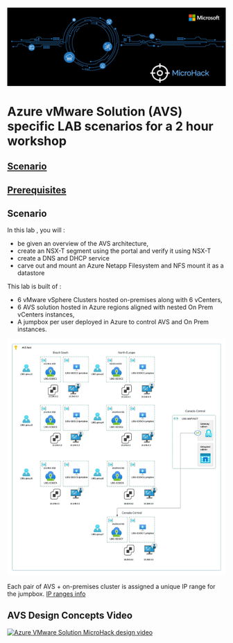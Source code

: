 ![AVS MicroHack](/Images/schema/AVSMicroHackPic.png)

# Azure vMware Solution (AVS) specific LAB scenarios for a 2 hour workshop

## [Scenario](#scenario)

## [Prerequisites](#prerequisites)

## Scenario

In this lab , you will :

- be given an overview of the AVS architecture,
- create an NSX-T segment using the portal and verify it using NSX-T
- create a DNS and DHCP service
- carve out and mount an Azure Netapp Filesystem and NFS mount it as a datastore

This lab is built of :

- 6 vMware vSphere Clusters hosted on-premises along with 6 vCenters,
- 6 AVS solution hosted in Azure regions aligned with nested On Prem vCenters instances,
- A jumpbox per user deployed in Azure to control AVS and On Prem instances.

![Lab schema](/Images/schema/LABLBG.jpeg)

Each pair of AVS + on-premises cluster is assigned a unique IP range for the jumpbox. [IP ranges info](docs/Appendix.md)

## AVS Design Concepts Video

[![Azure VMware Solution MicroHack design video](https://res.cloudinary.com/marcomontalbano/image/upload/v1628861760/video_to_markdown/images/youtube--BGw5Nv_Kpiw-c05b58ac6eb4c4700831b2b3070cd403.jpg)](https://youtu.be/BGw5Nv_Kpiw "Azure VMware Solution MicroHack design video")
